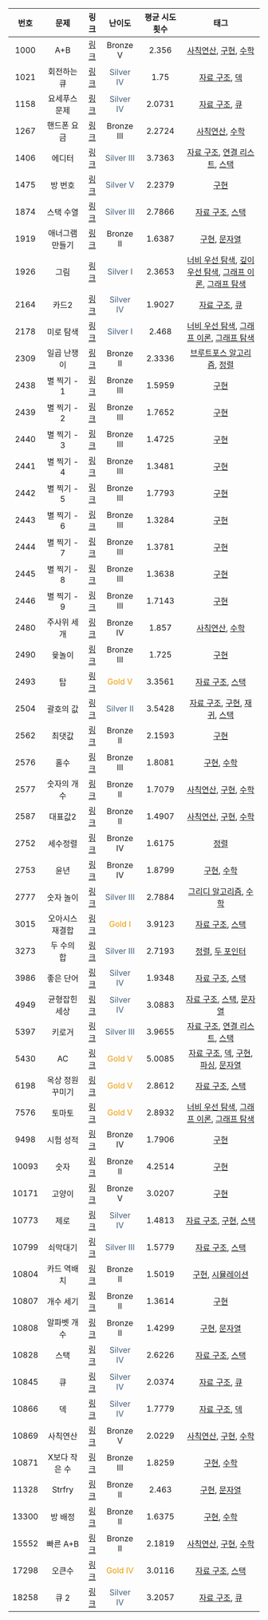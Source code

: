 |번호|문제|링크|난이도|평균 시도 횟수|태그|
|:---:|:---:|:---:|:---:|:---:|:---:|
|1000|A+B|[링크](https://www.acmicpc.net/problem/1000)|<span style="color:undefined">Bronze V</span>|2.356|[사칙연산](https://www.acmicpc.net/problemset?sort=ac_desc&algo=121), [구현](https://www.acmicpc.net/problemset?sort=ac_desc&algo=102), [수학](https://www.acmicpc.net/problemset?sort=ac_desc&algo=124)|
|1021|회전하는 큐|[링크](https://www.acmicpc.net/problem/1021)|<span style="color:#435F7A">Silver IV</span>|1.75|[자료 구조](https://www.acmicpc.net/problemset?sort=ac_desc&algo=175), [덱](https://www.acmicpc.net/problemset?sort=ac_desc&algo=73)|
|1158|요세푸스 문제|[링크](https://www.acmicpc.net/problem/1158)|<span style="color:#435F7A">Silver IV</span>|2.0731|[자료 구조](https://www.acmicpc.net/problemset?sort=ac_desc&algo=175), [큐](https://www.acmicpc.net/problemset?sort=ac_desc&algo=72)|
|1267|핸드폰 요금|[링크](https://www.acmicpc.net/problem/1267)|<span style="color:undefined">Bronze III</span>|2.2724|[사칙연산](https://www.acmicpc.net/problemset?sort=ac_desc&algo=121), [수학](https://www.acmicpc.net/problemset?sort=ac_desc&algo=124)|
|1406|에디터|[링크](https://www.acmicpc.net/problem/1406)|<span style="color:#435F7A">Silver III</span>|3.7363|[자료 구조](https://www.acmicpc.net/problemset?sort=ac_desc&algo=175), [연결 리스트](https://www.acmicpc.net/problemset?sort=ac_desc&algo=154), [스택](https://www.acmicpc.net/problemset?sort=ac_desc&algo=71)|
|1475|방 번호|[링크](https://www.acmicpc.net/problem/1475)|<span style="color:#435F7A">Silver V</span>|2.2379|[구현](https://www.acmicpc.net/problemset?sort=ac_desc&algo=102)|
|1874|스택 수열|[링크](https://www.acmicpc.net/problem/1874)|<span style="color:#435F7A">Silver III</span>|2.7866|[자료 구조](https://www.acmicpc.net/problemset?sort=ac_desc&algo=175), [스택](https://www.acmicpc.net/problemset?sort=ac_desc&algo=71)|
|1919|애너그램 만들기|[링크](https://www.acmicpc.net/problem/1919)|<span style="color:undefined">Bronze II</span>|1.6387|[구현](https://www.acmicpc.net/problemset?sort=ac_desc&algo=102), [문자열](https://www.acmicpc.net/problemset?sort=ac_desc&algo=158)|
|1926|그림|[링크](https://www.acmicpc.net/problem/1926)|<span style="color:#435F7A">Silver I</span>|2.3653|[너비 우선 탐색](https://www.acmicpc.net/problemset?sort=ac_desc&algo=126), [깊이 우선 탐색](https://www.acmicpc.net/problemset?sort=ac_desc&algo=127), [그래프 이론](https://www.acmicpc.net/problemset?sort=ac_desc&algo=7), [그래프 탐색](https://www.acmicpc.net/problemset?sort=ac_desc&algo=11)|
|2164|카드2|[링크](https://www.acmicpc.net/problem/2164)|<span style="color:#435F7A">Silver IV</span>|1.9027|[자료 구조](https://www.acmicpc.net/problemset?sort=ac_desc&algo=175), [큐](https://www.acmicpc.net/problemset?sort=ac_desc&algo=72)|
|2178|미로 탐색|[링크](https://www.acmicpc.net/problem/2178)|<span style="color:#435F7A">Silver I</span>|2.468|[너비 우선 탐색](https://www.acmicpc.net/problemset?sort=ac_desc&algo=126), [그래프 이론](https://www.acmicpc.net/problemset?sort=ac_desc&algo=7), [그래프 탐색](https://www.acmicpc.net/problemset?sort=ac_desc&algo=11)|
|2309|일곱 난쟁이|[링크](https://www.acmicpc.net/problem/2309)|<span style="color:undefined">Bronze II</span>|2.3336|[브루트포스 알고리즘](https://www.acmicpc.net/problemset?sort=ac_desc&algo=125), [정렬](https://www.acmicpc.net/problemset?sort=ac_desc&algo=97)|
|2438|별 찍기 - 1|[링크](https://www.acmicpc.net/problem/2438)|<span style="color:undefined">Bronze III</span>|1.5959|[구현](https://www.acmicpc.net/problemset?sort=ac_desc&algo=102)|
|2439|별 찍기 - 2|[링크](https://www.acmicpc.net/problem/2439)|<span style="color:undefined">Bronze III</span>|1.7652|[구현](https://www.acmicpc.net/problemset?sort=ac_desc&algo=102)|
|2440|별 찍기 - 3|[링크](https://www.acmicpc.net/problem/2440)|<span style="color:undefined">Bronze III</span>|1.4725|[구현](https://www.acmicpc.net/problemset?sort=ac_desc&algo=102)|
|2441|별 찍기 - 4|[링크](https://www.acmicpc.net/problem/2441)|<span style="color:undefined">Bronze III</span>|1.3481|[구현](https://www.acmicpc.net/problemset?sort=ac_desc&algo=102)|
|2442|별 찍기 - 5|[링크](https://www.acmicpc.net/problem/2442)|<span style="color:undefined">Bronze III</span>|1.7793|[구현](https://www.acmicpc.net/problemset?sort=ac_desc&algo=102)|
|2443|별 찍기 - 6|[링크](https://www.acmicpc.net/problem/2443)|<span style="color:undefined">Bronze III</span>|1.3284|[구현](https://www.acmicpc.net/problemset?sort=ac_desc&algo=102)|
|2444|별 찍기 - 7|[링크](https://www.acmicpc.net/problem/2444)|<span style="color:undefined">Bronze III</span>|1.3781|[구현](https://www.acmicpc.net/problemset?sort=ac_desc&algo=102)|
|2445|별 찍기 - 8|[링크](https://www.acmicpc.net/problem/2445)|<span style="color:undefined">Bronze III</span>|1.3638|[구현](https://www.acmicpc.net/problemset?sort=ac_desc&algo=102)|
|2446|별 찍기 - 9|[링크](https://www.acmicpc.net/problem/2446)|<span style="color:undefined">Bronze III</span>|1.7143|[구현](https://www.acmicpc.net/problemset?sort=ac_desc&algo=102)|
|2480|주사위 세개|[링크](https://www.acmicpc.net/problem/2480)|<span style="color:undefined">Bronze IV</span>|1.857|[사칙연산](https://www.acmicpc.net/problemset?sort=ac_desc&algo=121), [수학](https://www.acmicpc.net/problemset?sort=ac_desc&algo=124)|
|2490|윷놀이|[링크](https://www.acmicpc.net/problem/2490)|<span style="color:undefined">Bronze III</span>|1.725|[구현](https://www.acmicpc.net/problemset?sort=ac_desc&algo=102)|
|2493|탑|[링크](https://www.acmicpc.net/problem/2493)|<span style="color:#EC9A01">Gold V</span>|3.3561|[자료 구조](https://www.acmicpc.net/problemset?sort=ac_desc&algo=175), [스택](https://www.acmicpc.net/problemset?sort=ac_desc&algo=71)|
|2504|괄호의 값|[링크](https://www.acmicpc.net/problem/2504)|<span style="color:#435F7A">Silver II</span>|3.5428|[자료 구조](https://www.acmicpc.net/problemset?sort=ac_desc&algo=175), [구현](https://www.acmicpc.net/problemset?sort=ac_desc&algo=102), [재귀](https://www.acmicpc.net/problemset?sort=ac_desc&algo=62), [스택](https://www.acmicpc.net/problemset?sort=ac_desc&algo=71)|
|2562|최댓값|[링크](https://www.acmicpc.net/problem/2562)|<span style="color:undefined">Bronze II</span>|2.1593|[구현](https://www.acmicpc.net/problemset?sort=ac_desc&algo=102)|
|2576|홀수|[링크](https://www.acmicpc.net/problem/2576)|<span style="color:undefined">Bronze III</span>|1.8081|[구현](https://www.acmicpc.net/problemset?sort=ac_desc&algo=102), [수학](https://www.acmicpc.net/problemset?sort=ac_desc&algo=124)|
|2577|숫자의 개수|[링크](https://www.acmicpc.net/problem/2577)|<span style="color:undefined">Bronze II</span>|1.7079|[사칙연산](https://www.acmicpc.net/problemset?sort=ac_desc&algo=121), [구현](https://www.acmicpc.net/problemset?sort=ac_desc&algo=102), [수학](https://www.acmicpc.net/problemset?sort=ac_desc&algo=124)|
|2587|대표값2|[링크](https://www.acmicpc.net/problem/2587)|<span style="color:undefined">Bronze II</span>|1.4907|[사칙연산](https://www.acmicpc.net/problemset?sort=ac_desc&algo=121), [구현](https://www.acmicpc.net/problemset?sort=ac_desc&algo=102), [수학](https://www.acmicpc.net/problemset?sort=ac_desc&algo=124)|
|2752|세수정렬|[링크](https://www.acmicpc.net/problem/2752)|<span style="color:undefined">Bronze IV</span>|1.6175|[정렬](https://www.acmicpc.net/problemset?sort=ac_desc&algo=97)|
|2753|윤년|[링크](https://www.acmicpc.net/problem/2753)|<span style="color:undefined">Bronze IV</span>|1.8799|[구현](https://www.acmicpc.net/problemset?sort=ac_desc&algo=102), [수학](https://www.acmicpc.net/problemset?sort=ac_desc&algo=124)|
|2777|숫자 놀이|[링크](https://www.acmicpc.net/problem/2777)|<span style="color:#435F7A">Silver III</span>|2.7884|[그리디 알고리즘](https://www.acmicpc.net/problemset?sort=ac_desc&algo=33), [수학](https://www.acmicpc.net/problemset?sort=ac_desc&algo=124)|
|3015|오아시스 재결합|[링크](https://www.acmicpc.net/problem/3015)|<span style="color:#EC9A01">Gold I</span>|3.9123|[자료 구조](https://www.acmicpc.net/problemset?sort=ac_desc&algo=175), [스택](https://www.acmicpc.net/problemset?sort=ac_desc&algo=71)|
|3273|두 수의 합|[링크](https://www.acmicpc.net/problem/3273)|<span style="color:#435F7A">Silver III</span>|2.7193|[정렬](https://www.acmicpc.net/problemset?sort=ac_desc&algo=97), [두 포인터](https://www.acmicpc.net/problemset?sort=ac_desc&algo=80)|
|3986|좋은 단어|[링크](https://www.acmicpc.net/problem/3986)|<span style="color:#435F7A">Silver IV</span>|1.9348|[자료 구조](https://www.acmicpc.net/problemset?sort=ac_desc&algo=175), [스택](https://www.acmicpc.net/problemset?sort=ac_desc&algo=71)|
|4949|균형잡힌 세상|[링크](https://www.acmicpc.net/problem/4949)|<span style="color:#435F7A">Silver IV</span>|3.0883|[자료 구조](https://www.acmicpc.net/problemset?sort=ac_desc&algo=175), [스택](https://www.acmicpc.net/problemset?sort=ac_desc&algo=71), [문자열](https://www.acmicpc.net/problemset?sort=ac_desc&algo=158)|
|5397|키로거|[링크](https://www.acmicpc.net/problem/5397)|<span style="color:#435F7A">Silver III</span>|3.9655|[자료 구조](https://www.acmicpc.net/problemset?sort=ac_desc&algo=175), [연결 리스트](https://www.acmicpc.net/problemset?sort=ac_desc&algo=154), [스택](https://www.acmicpc.net/problemset?sort=ac_desc&algo=71)|
|5430|AC|[링크](https://www.acmicpc.net/problem/5430)|<span style="color:#EC9A01">Gold V</span>|5.0085|[자료 구조](https://www.acmicpc.net/problemset?sort=ac_desc&algo=175), [덱](https://www.acmicpc.net/problemset?sort=ac_desc&algo=73), [구현](https://www.acmicpc.net/problemset?sort=ac_desc&algo=102), [파싱](https://www.acmicpc.net/problemset?sort=ac_desc&algo=96), [문자열](https://www.acmicpc.net/problemset?sort=ac_desc&algo=158)|
|6198|옥상 정원 꾸미기|[링크](https://www.acmicpc.net/problem/6198)|<span style="color:#EC9A01">Gold V</span>|2.8612|[자료 구조](https://www.acmicpc.net/problemset?sort=ac_desc&algo=175), [스택](https://www.acmicpc.net/problemset?sort=ac_desc&algo=71)|
|7576|토마토|[링크](https://www.acmicpc.net/problem/7576)|<span style="color:#EC9A01">Gold V</span>|2.8932|[너비 우선 탐색](https://www.acmicpc.net/problemset?sort=ac_desc&algo=126), [그래프 이론](https://www.acmicpc.net/problemset?sort=ac_desc&algo=7), [그래프 탐색](https://www.acmicpc.net/problemset?sort=ac_desc&algo=11)|
|9498|시험 성적|[링크](https://www.acmicpc.net/problem/9498)|<span style="color:undefined">Bronze IV</span>|1.7906|[구현](https://www.acmicpc.net/problemset?sort=ac_desc&algo=102)|
|10093|숫자|[링크](https://www.acmicpc.net/problem/10093)|<span style="color:undefined">Bronze II</span>|4.2514|[구현](https://www.acmicpc.net/problemset?sort=ac_desc&algo=102)|
|10171|고양이|[링크](https://www.acmicpc.net/problem/10171)|<span style="color:undefined">Bronze V</span>|3.0207|[구현](https://www.acmicpc.net/problemset?sort=ac_desc&algo=102)|
|10773|제로|[링크](https://www.acmicpc.net/problem/10773)|<span style="color:#435F7A">Silver IV</span>|1.4813|[자료 구조](https://www.acmicpc.net/problemset?sort=ac_desc&algo=175), [구현](https://www.acmicpc.net/problemset?sort=ac_desc&algo=102), [스택](https://www.acmicpc.net/problemset?sort=ac_desc&algo=71)|
|10799|쇠막대기|[링크](https://www.acmicpc.net/problem/10799)|<span style="color:#435F7A">Silver III</span>|1.5779|[자료 구조](https://www.acmicpc.net/problemset?sort=ac_desc&algo=175), [스택](https://www.acmicpc.net/problemset?sort=ac_desc&algo=71)|
|10804|카드 역배치|[링크](https://www.acmicpc.net/problem/10804)|<span style="color:undefined">Bronze II</span>|1.5019|[구현](https://www.acmicpc.net/problemset?sort=ac_desc&algo=102), [시뮬레이션](https://www.acmicpc.net/problemset?sort=ac_desc&algo=141)|
|10807|개수 세기|[링크](https://www.acmicpc.net/problem/10807)|<span style="color:undefined">Bronze II</span>|1.3614|[구현](https://www.acmicpc.net/problemset?sort=ac_desc&algo=102)|
|10808|알파벳 개수|[링크](https://www.acmicpc.net/problem/10808)|<span style="color:undefined">Bronze II</span>|1.4299|[구현](https://www.acmicpc.net/problemset?sort=ac_desc&algo=102), [문자열](https://www.acmicpc.net/problemset?sort=ac_desc&algo=158)|
|10828|스택|[링크](https://www.acmicpc.net/problem/10828)|<span style="color:#435F7A">Silver IV</span>|2.6226|[자료 구조](https://www.acmicpc.net/problemset?sort=ac_desc&algo=175), [스택](https://www.acmicpc.net/problemset?sort=ac_desc&algo=71)|
|10845|큐|[링크](https://www.acmicpc.net/problem/10845)|<span style="color:#435F7A">Silver IV</span>|2.0374|[자료 구조](https://www.acmicpc.net/problemset?sort=ac_desc&algo=175), [큐](https://www.acmicpc.net/problemset?sort=ac_desc&algo=72)|
|10866|덱|[링크](https://www.acmicpc.net/problem/10866)|<span style="color:#435F7A">Silver IV</span>|1.7779|[자료 구조](https://www.acmicpc.net/problemset?sort=ac_desc&algo=175), [덱](https://www.acmicpc.net/problemset?sort=ac_desc&algo=73)|
|10869|사칙연산|[링크](https://www.acmicpc.net/problem/10869)|<span style="color:undefined">Bronze V</span>|2.0229|[사칙연산](https://www.acmicpc.net/problemset?sort=ac_desc&algo=121), [구현](https://www.acmicpc.net/problemset?sort=ac_desc&algo=102), [수학](https://www.acmicpc.net/problemset?sort=ac_desc&algo=124)|
|10871|X보다 작은 수|[링크](https://www.acmicpc.net/problem/10871)|<span style="color:undefined">Bronze III</span>|1.8259|[구현](https://www.acmicpc.net/problemset?sort=ac_desc&algo=102), [수학](https://www.acmicpc.net/problemset?sort=ac_desc&algo=124)|
|11328|Strfry|[링크](https://www.acmicpc.net/problem/11328)|<span style="color:undefined">Bronze II</span>|2.463|[구현](https://www.acmicpc.net/problemset?sort=ac_desc&algo=102), [문자열](https://www.acmicpc.net/problemset?sort=ac_desc&algo=158)|
|13300|방 배정|[링크](https://www.acmicpc.net/problem/13300)|<span style="color:undefined">Bronze II</span>|1.6375|[구현](https://www.acmicpc.net/problemset?sort=ac_desc&algo=102), [수학](https://www.acmicpc.net/problemset?sort=ac_desc&algo=124)|
|15552|빠른 A+B|[링크](https://www.acmicpc.net/problem/15552)|<span style="color:undefined">Bronze II</span>|2.1819|[사칙연산](https://www.acmicpc.net/problemset?sort=ac_desc&algo=121), [구현](https://www.acmicpc.net/problemset?sort=ac_desc&algo=102), [수학](https://www.acmicpc.net/problemset?sort=ac_desc&algo=124)|
|17298|오큰수|[링크](https://www.acmicpc.net/problem/17298)|<span style="color:#EC9A01">Gold IV</span>|3.0116|[자료 구조](https://www.acmicpc.net/problemset?sort=ac_desc&algo=175), [스택](https://www.acmicpc.net/problemset?sort=ac_desc&algo=71)|
|18258|큐 2|[링크](https://www.acmicpc.net/problem/18258)|<span style="color:#435F7A">Silver IV</span>|3.2057|[자료 구조](https://www.acmicpc.net/problemset?sort=ac_desc&algo=175), [큐](https://www.acmicpc.net/problemset?sort=ac_desc&algo=72)|

